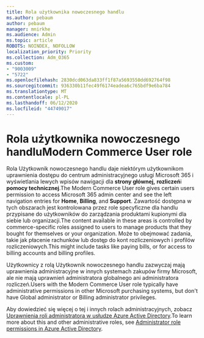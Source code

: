 ```yaml
---
title: Rola użytkownika nowoczesnego handlu
ms.author: pebaum
author: pebaum
manager: mnirkhe
ms.audience: Admin
ms.topic: article
ROBOTS: NOINDEX, NOFOLLOW
localization_priority: Priority
ms.collection: Adm_O365
ms.custom:
- "9003009"
- "5722"
ms.openlocfilehash: 2830dcd063da833ff1f87a5693550dd692764f98
ms.sourcegitcommit: 936330b11fec49f6174eadea6c765bdf9e6ba784
ms.translationtype: MT
ms.contentlocale: pl-PL
ms.lasthandoff: 06/12/2020
ms.locfileid: "44749017"
---
```

# <a name="modern-commerce-user-role"></a><span data-ttu-id="994a2-102">Rola użytkownika nowoczesnego handlu</span><span class="sxs-lookup"><span data-stu-id="994a2-102">Modern Commerce User role</span></span>

<span data-ttu-id="994a2-103">Rola Użytkownik nowoczesnego handlu daje niektórym użytkownikom uprawnienia dostępu do centrum administracyjnego usługi Microsoft 365 i wyświetlania lewych wpisów nawigacji dla **strony głównej,** **rozliczeń**i **pomocy technicznej**.</span><span class="sxs-lookup"><span data-stu-id="994a2-103">The Modern Commerce User role gives certain users permission to access Microsoft 365 admin center and see the left navigation entries for **Home**, **Billing**, and **Support**.</span></span> <span data-ttu-id="994a2-104">Zawartość dostępna w tych obszarach jest kontrolowana przez role specyficzne dla handlu przypisane do użytkowników do zarządzania produktami kupionymi dla siebie lub organizacji.</span><span class="sxs-lookup"><span data-stu-id="994a2-104">The content available in these areas is controlled by commerce-specific roles assigned to users to manage products that they bought for themselves or your organization.</span></span> <span data-ttu-id="994a2-105">Może to obejmować zadania, takie jak płacenie rachunków lub dostęp do kont rozliczeniowych i profilów rozliczeniowych.</span><span class="sxs-lookup"><span data-stu-id="994a2-105">This might include tasks like paying bills, or for access to billing accounts and billing profiles.</span></span>

<span data-ttu-id="994a2-106">Użytkownicy z rolą Użytkownik nowoczesnego handlu zazwyczaj mają uprawnienia administracyjne w innych systemach zakupów firmy Microsoft, ale nie mają uprawnień administratora globalnego ani administratora rozliczeń.</span><span class="sxs-lookup"><span data-stu-id="994a2-106">Users with the Modern Commerce User role typically have administrative permissions in other Microsoft purchasing systems, but don't have Global administrator or Billing administrator privileges.</span></span>

<span data-ttu-id="994a2-107">Aby dowiedzieć się więcej o tej i innych rolach administracyjnych, zobacz [Uprawnienia roli administratora w usłudze Azure Active Directory](https://docs.microsoft.com/azure/active-directory/users-groups-roles/directory-assign-admin-roles#modern-commerce-administrator).</span><span class="sxs-lookup"><span data-stu-id="994a2-107">To learn more about this and other administrative roles, see [Administrator role permissions in Azure Active Directory](https://docs.microsoft.com/azure/active-directory/users-groups-roles/directory-assign-admin-roles#modern-commerce-administrator).</span></span>